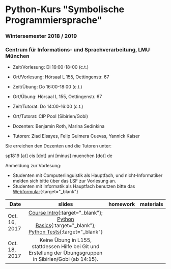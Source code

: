 # Python-Kurs "Symbolische Programmiersprache"
### Wintersemester 2018 / 2019
### Centrum für Informations- und Sprachverarbeitung, LMU München

 - Zeit/Vorlesung: Di 16:00-18-00 (c.t.)
 - Ort/Vorlesung: Hörsaal L 155, Oettingenstr. 67
 - Zeit/Übung: Do 16:00-18:00 (c.t.) 
 - Ort/Übung: Hörsaal L 155, Oettingenstr. 67
 - Zeit/Tutorat: Do 14:00-16:00 (c.t.)
 - Ort/Tutorat: CIP Pool (Sibirien/Gobi)

 - Dozenten: Benjamin Roth, Marina Sedinkina
 - Tutoren: Ziad Elsayes, Felip Guimera Cuevas, Yannick Kaiser
 
Sie erreichen den Dozenten und die Tutoren unter:

sp1819 [at] cis [dot] uni [minus] muenchen [dot] de
 
 Anmeldung zur Vorlesung:
 - Studenten mit Computerlinguistik als Hauptfach, und nicht-Informatiker melden sich bitte über das LSF zur Vorlesung an.
 - Studenten mit Informatik als Hauptfach benutzen bitte das [Webformular](https://goo.gl/forms/dWc8CmnCf8mi2Ur73){:target="_blank"}

| Date | slides | homework | materials |
|-----------------------------|:--------------------------------:|:------:|:-------------------------------------------------------------------|
| Oct. 16, 2017 | [Course Intro](01_intro.pdf){:target="_blank"}; [Python Basics](01_python_recap.pdf){:target="_blank"}; [Python Tests](01_unit_testing.pdf){:target="_blank"} |  |  |
| Oct. 18, 2017 | Keine Übung in L155, stattdessen Hilfe bei Git und Erstellung der Übungsgruppen in Sibirien/Gobi (ab 14:15). |  |  |
